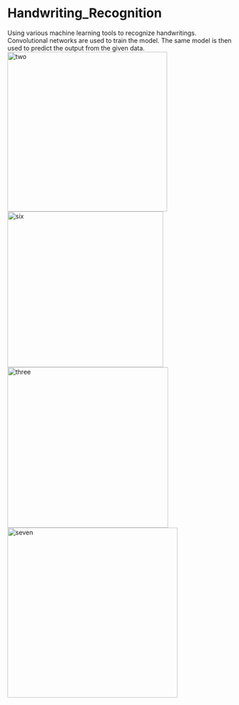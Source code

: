 # Handwriting_Recognition
Using various machine learning tools to recognize handwritings. Convolutional networks are used to train the model. The same model is then used to predict the output from the given data.
<img width="358" alt="two" src="https://user-images.githubusercontent.com/68287058/97595768-07fe7f80-1a2a-11eb-8887-93d7671045f8.PNG">
<img width="349" alt="six" src="https://user-images.githubusercontent.com/68287058/97595773-092fac80-1a2a-11eb-9f9b-b40b97e5ed63.PNG">
<img width="360" alt="three" src="https://user-images.githubusercontent.com/68287058/97595774-092fac80-1a2a-11eb-9d87-424a09937d1a.PNG">
<img width="381" alt="seven" src="https://user-images.githubusercontent.com/68287058/97595777-09c84300-1a2a-11eb-90a9-25a5524c961a.PNG">
